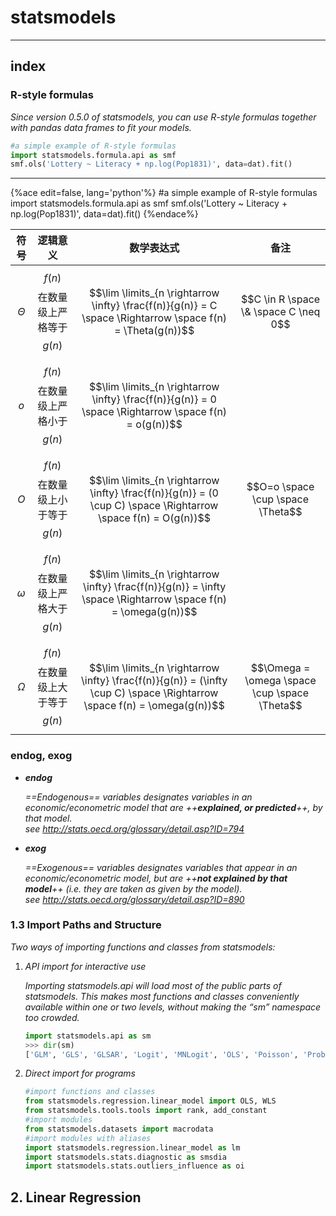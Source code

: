 <!-- toc -->

# statsmodels

---

## index

### R-style formulas

*Since version 0.5.0 of statsmodels, you can use R-style formulas together with pandas data frames to fit your models.*

```python
#a simple example of R-style formulas
import statsmodels.formula.api as smf
smf.ols('Lottery ~ Literacy + np.log(Pop1831)', data=dat).fit()
```

--- 

{%ace edit=false, lang='python'%}
#a simple example of R-style formulas
import statsmodels.formula.api as smf
smf.ols('Lottery ~ Literacy + np.log(Pop1831)', data=dat).fit()
{%endace%}

符号 | 逻辑意义 |数学表达式 | 备注
:-:|:-:|:-:|:-: 
$$\Theta$$|$$f(n)$$ 在数量级上严格等于 $$g(n)$$|$$\lim \limits_{n \rightarrow \infty} \frac{f(n)}{g(n)} = C \space \Rightarrow \space f(n) = \Theta(g(n))$$|$$C \in R \space \& \space C \neq 0$$ 
$$o$$|$$f(n)$$ 在数量级上严格小于 $$g(n)$$|$$\lim \limits_{n \rightarrow \infty} \frac{f(n)}{g(n)} = 0 \space \Rightarrow \space f(n) = o(g(n))$$ 
$$O$$|$$f(n)$$ 在数量级上小于等于 $$g(n)$$|$$\lim \limits_{n \rightarrow \infty} \frac{f(n)}{g(n)} = (0 \cup C) \space \Rightarrow \space f(n) = O(g(n))$$|$$O=o \space \cup \space \Theta$$
$$\omega$$|$$f(n)$$ 在数量级上严格大于 $$g(n)$$|$$\lim \limits_{n \rightarrow \infty} \frac{f(n)}{g(n)} = \infty \space \Rightarrow \space f(n) = \omega(g(n))$$|
$$\Omega$$|$$f(n)$$ 在数量级上大于等于 $$g(n)$$|$$\lim \limits_{n \rightarrow \infty} \frac{f(n)}{g(n)} = (\infty \cup C) \space \Rightarrow \space f(n) = \omega(g(n))$$|$$\Omega = \omega \space \cup \space \Theta$$


### endog, exog

- ***endog***

    *==Endogenous== variables designates variables in an economic/econometric model that are ++**explained, or predicted**++, by that model.*  
    *see http://stats.oecd.org/glossary/detail.asp?ID=794*

- ***exog***

    *==Exogenous== variables designates variables that appear in an economic/econometric model, but are ++**not explained by that model**++ (i.e. they are taken as given by the model).*  
    *see http://stats.oecd.org/glossary/detail.asp?ID=890*

### **1.3** Import Paths and Structure

*Two ways of importing functions and classes from statsmodels:*
1. *API import for interactive use*

    *Importing statsmodels.api will load most of the public parts of statsmodels. This makes most functions and classes conveniently available within one or two levels, without making the “sm” namespace too crowded.*

    ```python
    import statsmodels.api as sm
    >>> dir(sm)
    ['GLM', 'GLS', 'GLSAR', 'Logit', 'MNLogit', 'OLS', 'Poisson', 'Probit', 'RLM', 'WLS', '__builtins__', '__doc__', '__file__', '__name__', '__package__', 'add_constant', 'categorical', 'datasets', 'distributions', 'families', 'graphics', 'iolib', 'nonparametric', 'qqplot', 'regression', 'robust', 'stats', 'test', 'tools', 'tsa', 'version']
    ```
    
2. *Direct import for programs*

    ```python
    #import functions and classes
    from statsmodels.regression.linear_model import OLS, WLS
    from statsmodels.tools.tools import rank, add_constant
    #import modules
    from statsmodels.datasets import macrodata
    #import modules with aliases
    import statsmodels.regression.linear_model as lm
    import statsmodels.stats.diagnostic as smsdia
    import statsmodels.stats.outliers_influence as oi
    ```

## 2. Linear Regression





